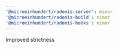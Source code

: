 ```yaml
---
'@microeinhundert/radonis-server': minor
'@microeinhundert/radonis-build': minor
'@microeinhundert/radonis-hooks': minor
---
```


Improved strictness
